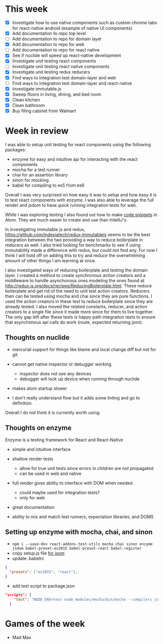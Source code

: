 # This week
- [x] Investigate how to use native components such as custom chrome tabs for react-native android (example of native UI components)
- [x] Add documentation to repo top level 
- [ ] Add documentation to repo for domain layer 
- [x] Add documentation to repo for web
- [ ] Add documentation to repo for react native 
- [x] See if nuclide will speed up react-native development
- [x] Investigate unit testing react components
- [ ] Investigate unit testing react native components
- [x] Investigate unit testing redux reducers
- [x] Find ways to integration test domain-layer and web
- [ ] Find ways to integration test domain-layer and react-native
- [x] Investigate immutable.js
- [x] Sweep floors in living, dining, and bed room
- [x] Clean kitchen
- [x] Clean bathroom
- [x] Buy filing cabinet from Walmart

# Week in review
I was able to setup unit testing for react components using the following packages: 
- enzyme for easy and intuitive api for interacting with the react components
- mocha for a test runner
- chai for an assertion library
- sinon for mocking 
- babel for compiling to es5 from es6

Overall I was very surprised on how easy it was to setup and how easy it is to test react components with enzyme. I was also able to leverage the full render and jsdom to have quick running integration tests for web. 

While I was exploring testing I also found out how to make [code snippets](https://github.com/atom/snippets) in Atom. They are much easier to create and use than IntelliJ's. 

In investigating immutable js and redux, https://github.com/indexiatech/redux-immutablejs seems to be the best integration between the two providing a way to reduce boilerplate in reducers as well. I also tried looking for benchmarks to see if using immutability made a difference with redux, but could not find any. For now I think I will hold off on adding this to try and reduce the overwhelming amount of other things I am learning at once. 

I also investigated ways of reducing boilerplate and testing the domain layer. I created a method to create synchronous action creators and a middleware to handle asynchonous ones modeling the ones found at http://redux.js.org/docs/recipes/ReducingBoilerplate.html. These reduce boilerplate and get rid of the need to unit test action creators. Reducers then can be tested using mocha and chai since they are pure functions. I used the action creators in these test to reduce boilerplate since they are already tested. I also moved the related constants, reducer, and action creators to a single file since it made more since for them to live together. The only gap left after these tests is happy path integration tests to ensure that asynchonous api calls do work (route, expected returning json).


## Thoughts on nuclide
- mercurial support for things like blame and local change diff but not for git
- cannot get native inspector or debugger working
  - inspector does not see any devices
  - debugger will lock up device when running through nuclide

- makes atom startup slower
- I don't really understand flow but it adds some linting and go to definition.

Overall I do not think it is currently worth using.

## Thoughts on enzyme
Enzyme is a testing framework for React and React-Native
- simple and intuitive interface
- shallow render tests 
  - allow for true unit tests since errors in children are not propagated
  - can be used in web and native

- full render gives ability to interface with DOM when needed
  - could maybe used for integration tests?
  - only for web

- great documentation 
- ability to mix and match test runners, expectation libraries, and DOMS

## Setting up enzyme with mocha, chai, and sinon
- `npm i --save-dev react-addons-test-utils mocha chai sinon enzyme jsdom babel-preset-es2015 babel-preset-react babel-register`
- copy setup.js file [for jsom](http://airbnb.io/enzyme/docs/guides/jsdom.html)
- update .babelrc

```json
{
  "presets": ["es2015", "react"],
}
```

- add test script to package.json

```json
"scripts": {
    "test": "NODE_ENV=test node_modules/mocha/bin/mocha --compilers js:babel-register --require test/setup.js --recursive test/**/*Test.js"
  }
```

# Games of the week
- Mad Max